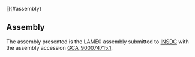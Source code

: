 []{#assembly}

Assembly
--------

The assembly presented is the LAME0 assembly submitted to
[INSDC](http://www.insdc.org) with the assembly accession
[GCA\_900074715.1](http://www.ebi.ac.uk/ena/data/view/GCA_900074715.1).
